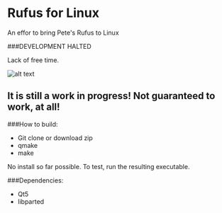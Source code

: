 # Rufus for Linux
An effor to bring Pete's Rufus to Linux

###DEVELOPMENT HALTED

Lack of free time.

![alt text](http://i.imgur.com/QeBfuuh.png "Logo Title Text 1")

## It is still a work in progress! Not guaranteed to work, at all!

###How to build:

* Git clone or download zip
* qmake
* make

No install so far possible. To test, run the resulting executable.

###Dependencies:

* Qt5
* libparted

